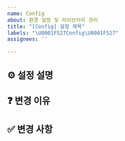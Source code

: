 ```yaml
---
name: Config
about: 환경 설정 및 라이브러리 관리
title: "[Config] 설정 제목"
labels: "\U0001F527Config\U0001F527"
assignees: ''

---
```


## ⚙️ 설정 설명
<!-- 변경할 환경 설정이나 라이브러리에 대해 상세히 설명해주세요. -->

## ❓ 변경 이유
<!-- 설정을 변경하게 된 이유를 작성해주세요. -->

## ✅ 변경 사항
<!-- 변경할 세부 사항을 체크리스트로 작성해주세요. -->
